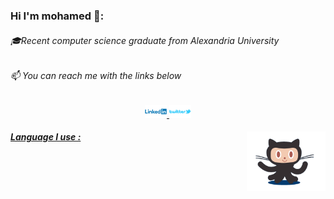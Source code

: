 <h3>Hi I'm mohamed 👋:</h3>
<h6>🎓Recent computer science graduate from Alexandria University </h6>
<h6>📫 You can reach me with the links below</h6>
 <p align="center"> 
<a href="https://www.linkedin.com/in/muhamedhassan007/">
<img alt="Twitter" src="https://github.com/muhamedhassan007/muhamedhassan007/blob/master/Linkedin-Logo.png" width="7%" height="7%" >
<a href="https://twitter.com/muhamed2711">
<img  src="https://github.com/muhamedhassan007/muhamedhassan007/blob/master/twitter.jpg" width="7%" height="7%" >
 </p>

<!-- //<a href="https://www.instagram.com/muhamed.hassan_x/?hl=en"></a> -->

 <img src="https://github.com/muhamedhassan007/muhamedhassan007/blob/master/logo.gif" align="right" width="25%"> 
<!--
**muhamedhassan007/muhamedhassan007** is a ✨ _special_ ✨ repository because its `README.md` (this file) appears on your GitHub profile.
-->
<h5>Language I use :</h5>
<style>
p {indent-text: 10 em;}
</style>